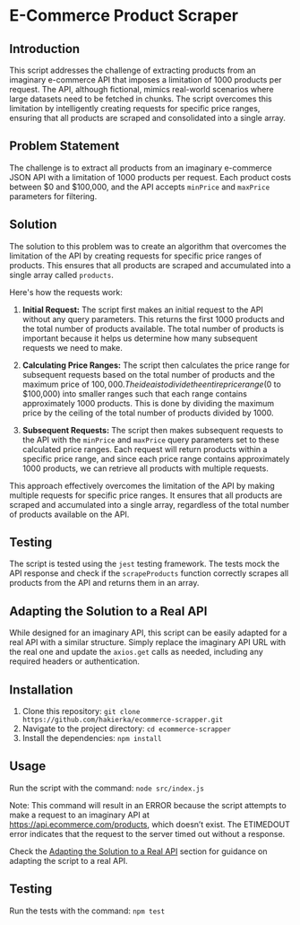 # E-Commerce Product Scraper


## Introduction

This script addresses the challenge of extracting products from an imaginary e-commerce API that imposes a limitation of 1000 products per request. The API, although fictional, mimics real-world scenarios where large datasets need to be fetched in chunks. The script overcomes this limitation by intelligently creating requests for specific price ranges, ensuring that all products are scraped and consolidated into a single array.

## Problem Statement

The challenge is to extract all products from an imaginary e-commerce JSON API with a limitation of 1000 products per request. Each product costs between $0 and $100,000, and the API accepts `minPrice` and `maxPrice` parameters for filtering.

## Solution

The solution to this problem was to create an algorithm that overcomes the limitation of the API by creating requests for specific price ranges of products. This ensures that all products are scraped and accumulated into a single array called `products`.

Here's how the requests work:

1. **Initial Request:** The script first makes an initial request to the API without any query parameters. This returns the first 1000 products and the total number of products available. The total number of products is important because it helps us determine how many subsequent requests we need to make.

2. **Calculating Price Ranges:** The script then calculates the price range for subsequent requests based on the total number of products and the maximum price of $100,000. The idea is to divide the entire price range ($0 to $100,000) into smaller ranges such that each range contains approximately 1000 products. This is done by dividing the maximum price by the ceiling of the total number of products divided by 1000.

3. **Subsequent Requests:** The script then makes subsequent requests to the API with the `minPrice` and `maxPrice` query parameters set to these calculated price ranges. Each request will return products within a specific price range, and since each price range contains approximately 1000 products, we can retrieve all products with multiple requests.

This approach effectively overcomes the limitation of the API by making multiple requests for specific price ranges. It ensures that all products are scraped and accumulated into a single array, regardless of the total number of products available on the API.

## Testing

The script is tested using the `jest` testing framework. The tests mock the API response and check if the `scrapeProducts` function correctly scrapes all products from the API and returns them in an array.

## Adapting the Solution to a Real API

While designed for an imaginary API, this script can be easily adapted for a real API with a similar structure. Simply replace the imaginary API URL with the real one and update the `axios.get` calls as needed, including any required headers or authentication.

## Installation

1. Clone this repository: `git clone https://github.com/hakierka/ecommerce-scrapper.git`
2. Navigate to the project directory: `cd ecommerce-scrapper`
3. Install the dependencies: `npm install`

## Usage

Run the script with the command: `node src/index.js`

Note: This command will result in an ERROR because the script attempts to make a request to an imaginary API at https://api.ecommerce.com/products, which doesn’t exist. The ETIMEDOUT error indicates that the request to the server timed out without a response.

Check the [Adapting the Solution to a Real API](##adapting-the-solution-to-a-Real-API) section for guidance on adapting the script to a real API.

## Testing

Run the tests with the command: `npm test`

